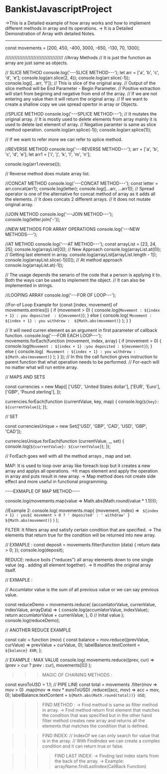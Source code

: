 # BankistJavascriptProject

->This is a Detailed example of how array works and how to implement different methods in array and its operations.
-> It is a Detailed Demonstration of Array with detailed Notes.

---

const movements = [200, 450, -400, 3000, -650, -130, 70, 1300];

/////////////////////////////////////
//Array Methods
// It is just the function as array are just same as objects.

// SLICE METHOD
console.log('---SLICE METHOD---');
let arr = ['a', 'b', 'c', 'd', 'e'];
console.log(arr.slice(2, 4));
console.log(arr.slice(-1));
console.log([...arr, 'f']);
// This is slice of the original aray.
// Output of the slice method will be End Parameter - Begin Parameter.
// Positive extraction will start from begining and negative from end of the array.
// If we are not entering any value then it will return the original array.
// If we want to create a shallow copy we use spread opertor in array or Objects.

//SPLICE METHOD
console.log('---SPLICE METHOD---');
// It mutates the original array.
// It is mostly used to delete elements from array mainly it is used to delete last element of array.
// Negative paramter is same as slice method operation.
console.log(arr.splice(-1));
console.log(arr.splice(1));

// If we want to refer more we can refer to splice method.

//REVERSE METHOD
console.log('---REVERSE METHOD---');
arr = ['a', 'b', 'c', 'd', 'e'];
let arr1 = ['i', 'j', 'k', 'l', 'm', 'n'];

console.log(arr1.reverse());

// Reverse method does mutate array list.

//CONCAT METHOD
console.log('---CONCAT METHOD---');
const letter = arr.concat(arr1);
console.log(letter);
console.log([...arr, ...arr1]);
// Spread operator is one of the alternative for concat method of array as it adds all the elements.
// It does concats 2 different arrays.
// It does not mutate original array.

//JOIN METHOD
console.log('---JOIN METHOD---');
console.log(letter.join('-'));

//NEW METHODS FOR ARRAY OPERATIONS
console.log('---NEW METHODS---');

//AT METHOD
console.log('---AT METHOD---');
const arrayList = [23, 24, 25];
console.log(arrayList[0]);
// New Approach
console.log(arrayList.at(0));
// Getting last element in array.
console.log(arrayList[arrayList.length - 1]);
console.log(arrayList.slice(-1)[0]);
// At method approach
console.log(arrayList.at(-1));

// The usage depends the senario of the code that a person is applying it to. Both the ways can be used to implement the object.
// It can also be implemented in strings.

//LOOPING ARRAY
console.log('---FOR OF LOOP---');

//For-of Loop Example
for (const [index, movement] of movements.entries()) {
if (movement > 0) {
console.log(`Movement : ${index + 1} : you deposited  : ${movement}`);
} else {
console.log(
`Movement : ${index + 1} : you withdrew :  ${Math.abs(movement)}`
);
}
}

// It will need curren element as an argument in first parameter of callback function.
console.log('---FOR EACH LOOP---');
movements.forEach(function (movement, index, array) {
if (movement > 0) {
console.log(`Movement : ${index + 1} :you deposited : ${movement}`);
} else {
console.log(
` Movement : ${index + 1} : you withdrew :  ${Math.abs(movement)}`
);
}
});
// In this the call function gives instruction to parent function that what operation needs to be performed.
// For-each will no matter what will run entire array.

// MAPS AND SETS

const currencies = new Map([
['USD', 'United States dollar'],
['EUR', 'Euro'],
['GBP', 'Pound sterling'],
]);

currencies.forEach(function (currentValue, key, map) {
console.log(`${key}: ${currentValue}`);
});

// SET

const currenciesUnique = new Set(['USD', 'GBP', 'CAD', 'USD', 'GBP', 'CAD']);

currenciesUnique.forEach(function (currentValue, \_, set) {
console.log(`${currentValue}: ${currentValue}`);
});

// ForEach goes well with all the method arrays , map and set.

MAP: It is used to loop over array like foreach loop but it creates a new array and applys all operations.
->It maps element and apply the operation in array and puts result in new array.
-> Map method does not create side effect and more useful in functional programming.

----EXMAPLE OF MAP METHOD----

console.log(movements.map(value => Math.abs(Math.round(value \* 1.1))));

//Example 2:
console.log(
movements.map(
(movement, index) =>
` ${index + 1} : you${
        movement > 0 ? ' deposited' : ' withdraw'
      } ${Math.abs(movement)}`
)
);

FILTER: It filters array and satisfy certain condition that are specified.
-> The elements that return true for the condition will be returned into new array.

// EXMAPLE :
const deposit = movements.filter(function (data) {
return data > 0;
});
console.log(deposit);

REDUCE: reduce boils ("reduces") all array elements down to one single value (eg . adding all element together).
-> It modifies the original array itself.

// EXMAPLE :

// Accumlator value is the sum of all previous value or we can say previous value.

const reduceDemo = movements.reduce(
(accumlatorValue, currenValue, indexValue, arrayData) => {
console.log(accumlatorValue, indexValue);
return accumlatorValue + currenValue;
},
0 // Inital value
);
console.log(reduceDemo);

// ANOTHER REDUCE EXAMPLE

const calc = function (mov) {
const balance = mov.reduce((prevValue, curValue) => prevValue + curValue, 0);
labelBalance.textContent = `${balance} EUR`;
};

// EXAMPLE : MAX VALUE
console.log(
movements.reduce((prev, cur) => (prev > cur ? prev : cur), movements[0])
);

> > > MAGIC OF CHAINING METHODS :

const euroToUSD = 1.1;
// PIPE LINE
const total = movements
.filter(mov => mov > 0)
.map(mov => mov \* euroToUSD)
.reduce((acc, mov) => acc + mov, 0);
labelBalance.textContent = `${Math.abs(Math.round(total))} USD`;

> > > FIND METHOD :
> > > -> Find method is same as filter method in array.
> > > -> Find method return first element that matches the condition that was specified but in the other hand filter method creates new array and returns all the elements that matches the condition that is defined.

> > > FIND INDEX:
> > > // IndexOf we can only search for value that is in the array.
> > > // With FindIndex we can create a complex condition and it can return true or false.

> > > > FIND LAST INDEX:
> > > > -> Finding last index starts from the back of the array.
> > > > -> Example: arrayName.findLastIndex(CallBack Function)
